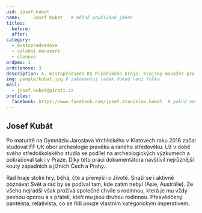 ```yaml
---
uid: josef.kubat
name:     Josef Kubát  	# běžně používáné jméno
titles:
  before: 
  after: 
category:
  - mistopredsedove
  - volebni manazeri
  - clenove
ordpms: 1
ordclenove: 3
description: 4. místopředseda KS Plzeňského kraje, Krajský manažer pro volby do Evropského parlamentu 2019
img: people/kubat.jpg # zakomentuj radek dokud není fotka
mail:
  - josef.kubat@pirati.cz
profiles:
  facebook: https://www.facebook.com/josef.stanislav.kubat  # pokud nema, staci smazat tuto radku
---
```


## Josef Kubát
Po maturitě na Gymnáziu Jaroslava Vrchlického v Klatovech roku 2016 začal studovat FF UK obor archeologie pravěku a raného středověku. Už v době svého středoškolského studia se podílel na archeologických výzkumech a pokračoval tak i v Praze. Díky této práci dokumentátora navštívil nejrůznější kouty západních a jižních Čech a Prahy.

Rád hraje stolní hry, běhá, čte a přemýšlí o životě. Snaží se i aktivně poznávat Svět a rád by se podíval tam, kde zatím nebyl (Asie, Austrálie). Ze všeho nejradši však prožívá společné chvíle s rodinnou, která je mu vždy pevnou oporou a s přáteli, kteří mu jsou druhou rodinnou. Přesvědčený panteista, relativista, co se řídí pouze vlastním kategorickým imperativem.
